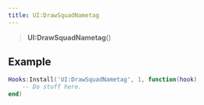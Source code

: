 ```yaml
---
title: UI:DrawSquadNametag
---
```


> **UI:DrawSquadNametag**()

## Example

```lua
Hooks:Install('UI:DrawSquadNametag', 1, function(hook)
    -- Do stuff here.
end)
```
